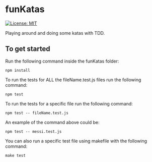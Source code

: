 # funKatas

[![License: MIT](https://img.shields.io/badge/License-MIT-green.svg)](LICENSE)

Playing around and doing some katas with TDD.


## To get started

Run the following command inside the funKatas folder:
```
npm install
````

To run the tests for ALL the fileName.test.js files run the following command:
````
npm test
````

To run the tests for a specific file run the following command:
````
npm test -- fileName.test.js
````

An example of the command above could be: 
````
npm test -- messi.test.js
````

You can also run a specific test file using makefile with the following command:
````
make test
````


